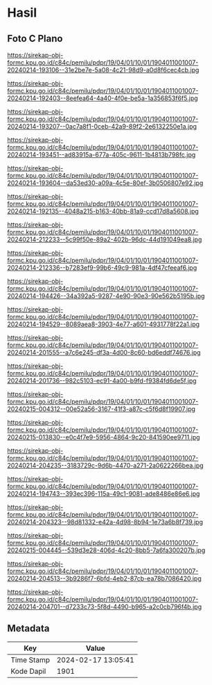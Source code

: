 # Hasil

## Foto C Plano

https://sirekap-obj-formc.kpu.go.id/c84c/pemilu/pdpr/19/04/01/10/01/1904011001007-20240214-193106--31e2be7e-5a08-4c21-98d9-a0d8f6cec4cb.jpg

https://sirekap-obj-formc.kpu.go.id/c84c/pemilu/pdpr/19/04/01/10/01/1904011001007-20240214-192403--8eefea64-4a40-4f0e-be5a-1a356853f6f5.jpg

https://sirekap-obj-formc.kpu.go.id/c84c/pemilu/pdpr/19/04/01/10/01/1904011001007-20240214-193207--0ac7a8f1-0ceb-42a9-89f2-2e6132250e1a.jpg

https://sirekap-obj-formc.kpu.go.id/c84c/pemilu/pdpr/19/04/01/10/01/1904011001007-20240214-193451--ad83915a-677a-405c-9611-1b4813b798fc.jpg

https://sirekap-obj-formc.kpu.go.id/c84c/pemilu/pdpr/19/04/01/10/01/1904011001007-20240214-193604--da53ed30-a09a-4c5e-80ef-3b0506807e92.jpg

https://sirekap-obj-formc.kpu.go.id/c84c/pemilu/pdpr/19/04/01/10/01/1904011001007-20240214-192135--4048a215-b163-40bb-81a9-ccd17d8a5608.jpg

https://sirekap-obj-formc.kpu.go.id/c84c/pemilu/pdpr/19/04/01/10/01/1904011001007-20240214-212233--5c99f50e-89a2-402b-96dc-44d191049ea8.jpg

https://sirekap-obj-formc.kpu.go.id/c84c/pemilu/pdpr/19/04/01/10/01/1904011001007-20240214-212336--b7283ef9-99b6-49c9-981a-4df47cfeeaf6.jpg

https://sirekap-obj-formc.kpu.go.id/c84c/pemilu/pdpr/19/04/01/10/01/1904011001007-20240214-194426--34a392a5-9287-4e90-90e3-90e562b5195b.jpg

https://sirekap-obj-formc.kpu.go.id/c84c/pemilu/pdpr/19/04/01/10/01/1904011001007-20240214-194529--8089aea8-3903-4e77-a601-4931778f22a1.jpg

https://sirekap-obj-formc.kpu.go.id/c84c/pemilu/pdpr/19/04/01/10/01/1904011001007-20240214-201555--a7c6e245-df3a-4d00-8c60-bd6eddf74676.jpg

https://sirekap-obj-formc.kpu.go.id/c84c/pemilu/pdpr/19/04/01/10/01/1904011001007-20240214-201736--982c5103-ec91-4a00-b9fd-f9384fd6de5f.jpg

https://sirekap-obj-formc.kpu.go.id/c84c/pemilu/pdpr/19/04/01/10/01/1904011001007-20240215-004312--00e52a56-3167-41f3-a87c-c5f6d8f19907.jpg

https://sirekap-obj-formc.kpu.go.id/c84c/pemilu/pdpr/19/04/01/10/01/1904011001007-20240215-013830--e0c4f7e9-5956-4864-9c20-841590ee9711.jpg

https://sirekap-obj-formc.kpu.go.id/c84c/pemilu/pdpr/19/04/01/10/01/1904011001007-20240214-204235--3183729c-9d6b-4470-a271-2a0622266bea.jpg

https://sirekap-obj-formc.kpu.go.id/c84c/pemilu/pdpr/19/04/01/10/01/1904011001007-20240214-194743--393ec396-115a-49c1-9081-ade8486e86e6.jpg

https://sirekap-obj-formc.kpu.go.id/c84c/pemilu/pdpr/19/04/01/10/01/1904011001007-20240214-204323--98d81332-e42a-4d98-8b94-1e73a6b8f739.jpg

https://sirekap-obj-formc.kpu.go.id/c84c/pemilu/pdpr/19/04/01/10/01/1904011001007-20240215-004445--539d3e28-406d-4c20-8bb5-7a6fa300207b.jpg

https://sirekap-obj-formc.kpu.go.id/c84c/pemilu/pdpr/19/04/01/10/01/1904011001007-20240214-204513--3b9286f7-6bfd-4eb2-87cb-ea78b7086420.jpg

https://sirekap-obj-formc.kpu.go.id/c84c/pemilu/pdpr/19/04/01/10/01/1904011001007-20240214-204701--d7233c73-5f8d-4490-b965-a2c0cb796f4b.jpg


## Metadata

| Key        | Value               |
| ---------- | ------------------- |
| Time Stamp | 2024-02-17 13:05:41 |
| Kode Dapil | 1901                |



